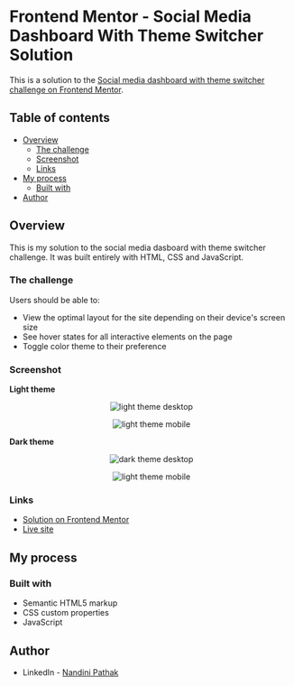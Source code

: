 # Frontend Mentor - Social Media Dashboard With Theme Switcher Solution

This is a solution to the [Social media dashboard with theme switcher challenge on Frontend Mentor](https://www.frontendmentor.io/challenges/social-media-dashboard-with-theme-switcher-6oY8ozp_H).

## Table of contents

- [Overview](#overview)
  - [The challenge](#the-challenge)
  - [Screenshot](#screenshot)
  - [Links](#links)
- [My process](#my-process)
  - [Built with](#built-with)
- [Author](#author)

## Overview

This is my solution to the social media dasboard with theme switcher challenge. It was built entirely with HTML, CSS and JavaScript.

### The challenge

Users should be able to:

- View the optimal layout for the site depending on their device's screen size
- See hover states for all interactive elements on the page
- Toggle color theme to their preference

### Screenshot

**Light theme**

<div align="center">

![light theme desktop](./images/solution-desktop-light.png)

</div>

<div align="center">

![light theme mobile](./images/solution-mobile-light.png)

</div>

**Dark theme**

<div align="center">

![dark theme desktop](./images/solution-desktop-dark.png)

</div>

<div align="center">

![light theme mobile](./images/solution-mobile-dark.png)

</div>

### Links

- [Solution on Frontend Mentor](https://your-solution-url.com)
- [Live site](https://your-live-site-url.com)

## My process

### Built with

- Semantic HTML5 markup
- CSS custom properties
- JavaScript

## Author

- LinkedIn - [Nandini Pathak](https://www.linkedin.com/in/nandini-pathak-14b979217/)


